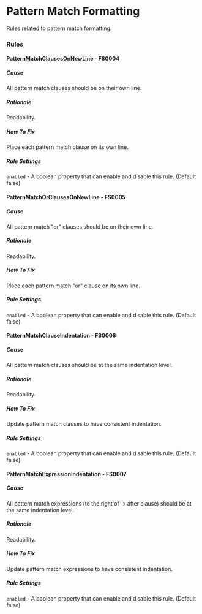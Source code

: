 # Pattern Match Formatting

Rules related to pattern match formatting.

### Rules

#### PatternMatchClausesOnNewLine - FS0004

##### Cause

All pattern match clauses should be on their own line.

##### Rationale

Readability.

##### How To Fix

Place each pattern match clause on its own line.

##### Rule Settings

`enabled` - A boolean property that can enable and disable this rule. (Default false)

#### PatternMatchOrClausesOnNewLine - FS0005

##### Cause

All pattern match "or" clauses should be on their own line.

##### Rationale

Readability.

##### How To Fix

Place each pattern match "or" clause on its own line.

##### Rule Settings

`enabled` - A boolean property that can enable and disable this rule. (Default false)

#### PatternMatchClauseIndentation - FS0006

##### Cause

All pattern match clauses should be at the same indentation level.

##### Rationale

Readability.

##### How To Fix

Update pattern match clauses to have consistent indentation.

##### Rule Settings

`enabled` - A boolean property that can enable and disable this rule. (Default false)

#### PatternMatchExpressionIndentation - FS0007

##### Cause

All pattern match expressions (to the right of -> after clause) should be at the same indentation level.

##### Rationale

Readability.

##### How To Fix

Update pattern match expressions to have consistent indentation.

##### Rule Settings

`enabled` - A boolean property that can enable and disable this rule. (Default false)
